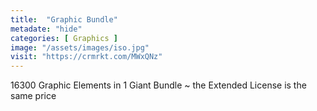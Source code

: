 ```yaml
---
title:  "Graphic Bundle"
metadate: "hide"
categories: [ Graphics ]
image: "/assets/images/iso.jpg"
visit: "https://crmrkt.com/MWxQNz"
---
```

16300 Graphic Elements in 1 Giant Bundle ~ the Extended License is the same price